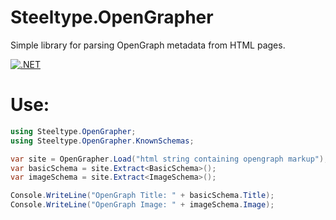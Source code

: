 # Steeltype.OpenGrapher
Simple library for parsing OpenGraph metadata from HTML pages.

[![.NET](https://github.com/tfujii/Steeltype.OpenGrapher/actions/workflows/dotnet.yml/badge.svg)](https://github.com/tfujii/Steeltype.OpenGrapher/actions/workflows/dotnet.yml)

# Use:
```C#
using Steeltype.OpenGrapher;
using Steeltype.OpenGrapher.KnownSchemas;

var site = OpenGrapher.Load("html string containing opengraph markup");
var basicSchema = site.Extract<BasicSchema>();
var imageSchema = site.Extract<ImageSchema>();

Console.WriteLine("OpenGraph Title: " + basicSchema.Title);
Console.WriteLine("OpenGraph Image: " + imageSchema.Image);
```
